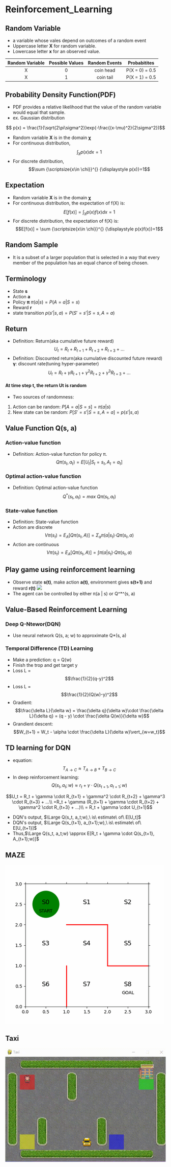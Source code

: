 # Reinforcement_Learning

## Random Variable
- a variable whose vales depend on outcomes of a random event
- Uppercase letter **X** for random variable.
- Lowercase letter **x** for an observed value.

|Random Variable|Possible Values|Random Events|Probabitites|
|:-:|:-:|:-:|:-:|
|X|0|coin head|P(X = 0) = 0.5|
|X|1|coin tail|P(X = 1) = 0.5|

## Probability Density Function(PDF)
- PDF provides a relative likelihood that  the value of the random variable would equal that sample.
- ex. Gaussian distribution

$$ p(x) = \frac{1}{\sqrt{2\pi\sigma^2}}exp(-\frac{(x-\mu)^2}{2\sigma^2})$$

- Random variable **X** is in the domain **χ**
- For continuous distribution,
$$\int_{\chi}^{}p(x)dx=1$$
- For discrete distribution,
$$\sum {\scriptsize{x\in \chi}}^{} {\displaystyle p(x)}=1$$

## Expectation
- Random variable **X** is in the domain **χ**
- For continuous distribution, the expectation of f(X) is:
$$E[f(x)] = \int_{\chi}^{}p(x)f(x)dx=1$$
- For discrete distribution, the expectation of f(X) is:
$$E[f(x)] = \sum {\scriptsize{x\in \chi}}^{} {\displaystyle p(x)f(x)}=1$$


## Random Sample
- It is a subset of a larger population that is selected in a way that every member of the population has an equal chance of being chosen. 

## Terminology
- State **s**
- Action **a**
- Policy **π**
$π(a | s) = P(A = a | S = s)$
- Reward **r**
- state transition
$p(s' | s , a) = P(S' = s' | S = s , A = a)$


## Return
- Definition: Return(aka cumulative future reward)
$$U_t = R_t + R_{t+1} + R_{t+2} + R_{t+3} + ...$$
- Definition: Discounted return(aka cumulative discounted future reward)
**γ**: discount rate(tuning hyper-parameter)
$$U_t = R_t + \gamma R_{t+1} + \gamma^2R_{t+2} + \gamma ^3R_{t+3} + ...$$

#### At time step t, the return Ut is random
- Two sources of randomness:
1. Action can be random: $P[A = a | S = s] = π(a | s)$
2. New state can be random: $P[S' = s' | S = s, A = a] = p(s' | s, a)$

## Value Function Q(s, a)
### Action-value function
- Definition: Action-value function for policy π.
$$Qπ(s_t, a_t) = E[U_t|S_t = s_t, A_t = a_t]$$

### Optimal action-value function
- Definition: Optimal action-value function
$$Q^*(s_t, a_t) = max\ Qπ(s_t, a_t)$$

### State-value function
- Definition: State-value function
- Action are discrete
$$Vπ(s_t) = E_A[Qπ(s_t, A)] = Σ_aπ(a | s_t)‧Qπ(s_t, a)$$
- Action are continuous
$$Vπ(s
_t) = E_A[Qπ(s_t, A)] = ∫π(a | s_t)‧Qπ(s_t, a)$$

## Play game using reinforcement learning
- Observe state **s(t)**, make action **a(t)**, environment gives **s(t+1)** and reward **r(t)**
![](https://i.imgur.com/7SAPAfU.png)
- The agent can be controlled by either π(a | s) or Q^*^(s, a)

## Value-Based Reinforcement Learning
### Deep Q-Ntewor(DQN)
- Use neural network Q(s, a; w) to approximate Q*(s, a)
### Temporal Difference (TD) Learning
- Make a prediction: q = Q(w)
- Finish the trop and get target y
- Loss L = $$\frac{1}{2}(q-y)^2$$
- Loss L = $$\frac{1}{2}(Q(w)-y)^2$$
- Gradient: $$\frac{\delta L}{\delta w} = \frac{\delta q}{\delta w}\cdot \frac{\delta L}{\delta q} = (q - y) \cdot \frac{\delta Q(w)}{\delta w}$$
- Grandient descent: $$W_{t+1} = W_t - \alpha \cdot \frac{\delta L}{\delta w}\vert_{w=w_t}$$
## TD learning for DQN
- equation: $$T_{A\rightarrow C} \approx T_{A\rightarrow B} + T_{B\rightarrow C}$$
- In deep reinforcement learning: $$Q(s_t, a_t;w)\approx r_t + \gamma \cdot Q(s_{t+1}, a_{t+1};w)$$

$$U_t = R_t + \gamma \cdot R_{t+1} + \gamma^2 \cdot R_{t+2} + \gamma^3 \cdot R_{t+3} + ...\\
=R_t + \gamma (R_{t+1} + \gamma \cdot R_{t+2} + \gamma^2 \cdot R_{t+3} + ...)\\
= R_t + \gamma \cdot U_{t+1}$$
- DQN's output, $\Large Q(s_t, a_t;w),\ is\ estimate\  of\ E[U_t]$
- DQN's output, $\Large Q(s_{t+1}, a_{t+1};w),\ is\ estimate\  of\ E[U_{t+1}]$
- Thus,$\Large Q(s_t, a_t;w) \approx
 E[R_t + \gamma \cdot Q(s_{t+1}, A_{t+1};w)]$
 


## MAZE
![maze_1.gif](https://github.com/kerong2002/Reinforcement_Learning/blob/main/Book_L2/maze_1.gif)

## Taxi
![taxi.gif](https://github.com/kerong2002/Reinforcement_Learning/blob/main/GYM/taxi_class.gif)


